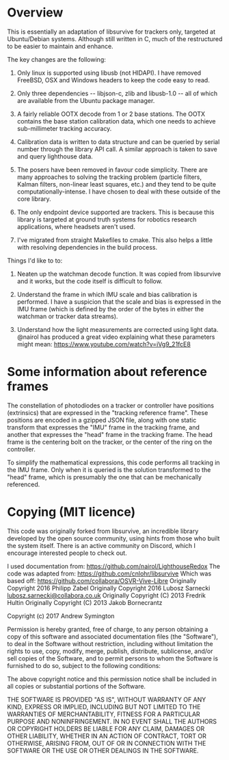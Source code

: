 # Overview

This is essentially an adaptation of libsurvive for trackers only,
targeted at Ubuntu/Debian systems. Although still written in C, much
of the restructured to be easier to maintain and enhance.

The key changes are the following:

  1. Only linux is supported using libusb (not HIDAPI). I have removed
     FreeBSD, OSX and Windows headers to keep the code easy to read.
 
  2. Only three dependencies -- libjson-c, zlib and libusb-1.0 -- all
     of which are available from the Ubuntu package manager.

  3. A fairly reliable OOTX decode from 1 or 2 base stations. The OOTX
     contains the base station calibration data, which one needs to
     achieve sub-millimeter tracking accuracy.

  4. Calibration data is written to data structure and can be queried
     by serial number through the library API call. A similar approach
     is taken to save and query lighthouse data.

  5. The posers have been removed in favour code simplicity. There are
     many approaches to solving the tracking problem (particle filters,
     Kalman filters, non-linear least squares, etc.) and they tend to
     be quite computationally-intense. I have chosen to deal with these
     outside of the core library.

  6. The only endpoint device supported are trackers. This is because
     this library is targeted at ground truth systems for robotics
     research applications, where headsets aren't used.

  7. I've migrated from straight Makefiles to cmake. This also helps
     a little with resolving dependencies in the build process.

Things I'd like to to:

  1. Neaten up the watchman decode function. It was copied from
     libsurvive and it works, but the code itself is difficult to follow.

  2. Understand the frame in which IMU scale and bias calibration is
     performed. I have a suspicion that the scale and bias is expressed
     in the IMU frame (which is defined by the order of the bytes in
     either the watchman or tracker data streams).

  3. Understand how the light measurements are corrected using light
     data. @nairol has produced a great video explaining what these
     parameters might mean: https://www.youtube.com/watch?v=iVg9_21fcE8

# Some information about reference frames

The constellation of photodiodes on a tracker or controller have positions
(extrinsics) that are expressed in the "tracking reference frame". These
positions are encoded in a gzipped JSON file, along with one static transform
that expresses the "IMU" frame in the tracking frame, and another that
expresses the "head" frame in the tracking frame. The head frame is the
centering bolt on the tracker, or the center of the ring on the controller.

To simplify the mathematical expressions, this code performs all tracking in
the IMU frame. Only when it is queried is the solution transformed to the
"head" frame, which is presumably the one that can be mechanically referenced.

# Copying (MIT licence)

This code was originally forked from libsurvive, an incredible library
developed by the open source community, using hints from those who
built the system itself. There is an active community on Discord, which
I encourage interested people to check out.

I used documentation from: https://github.com/nairol/LighthouseRedox
The code was adapted from: https://github.com/cnlohr/libsurvive
Which was based off: https://github.com/collabora/OSVR-Vive-Libre
  Originally Copyright 2016 Philipp Zabel
  Originally Copyright 2016 Lubosz Sarnecki <lubosz.sarnecki@collabora.co.uk>
  Originally Copyright (C) 2013 Fredrik Hultin
  Originally Copyright (C) 2013 Jakob Bornecrantz

Copyright (c) 2017 Andrew Symington

Permission is hereby granted, free of charge, to any person obtaining a copy
of this software and associated documentation files (the "Software"), to deal
in the Software without restriction, including without limitation the rights
to use, copy, modify, merge, publish, distribute, sublicense, and/or sell
copies of the Software, and to permit persons to whom the Software is
furnished to do so, subject to the following conditions:

The above copyright notice and this permission notice shall be included in all
copies or substantial portions of the Software.

THE SOFTWARE IS PROVIDED "AS IS", WITHOUT WARRANTY OF ANY KIND, EXPRESS OR
IMPLIED, INCLUDING BUT NOT LIMITED TO THE WARRANTIES OF MERCHANTABILITY,
FITNESS FOR A PARTICULAR PURPOSE AND NONINFRINGEMENT. IN NO EVENT SHALL THE
AUTHORS OR COPYRIGHT HOLDERS BE LIABLE FOR ANY CLAIM, DAMAGES OR OTHER
LIABILITY, WHETHER IN AN ACTION OF CONTRACT, TORT OR OTHERWISE, ARISING FROM,
OUT OF OR IN CONNECTION WITH THE SOFTWARE OR THE USE OR OTHER DEALINGS IN THE
SOFTWARE.
